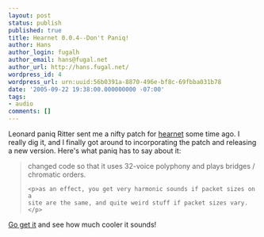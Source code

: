 ```yaml
---
layout: post
status: publish
published: true
title: Hearnet 0.0.4--Don't Paniq!
author: Hans
author_login: fugalh
author_email: hans@fugal.net
author_url: http://hans.fugal.net/
wordpress_id: 4
wordpress_url: urn:uuid:56b0391a-8870-496e-bf8c-69fbba031b78
date: '2005-09-22 19:38:00.000000000 -07:00'
tags:
- audio
comments: []
---
```

<p>Leonard paniq Ritter sent me a nifty patch for
<a href="http://hans.fugal.net/src/hearnet">hearnet</a> some time ago. I really dig it,
and I finally got around to incorporating the patch and releasing a new
version. Here's what paniq has to say about it:</p>

<blockquote>
    <p>changed code so that it uses 32-voice polyphony and plays bridges /
    chromatic orders.</p>

    <p>as an effect, you get very harmonic sounds if packet sizes on a
    site are the same, and quite weird stuff if packet sizes vary.</p>
</blockquote>

<p><a href="http://hans.fugal.net/src/hearnet/hearnet-0.0.4.tar.gz">Go get it</a> and see how
much cooler it sounds!</p>
